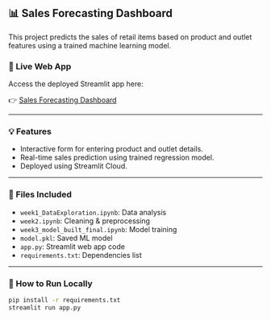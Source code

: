 ## 📊 Sales Forecasting Dashboard

This project predicts the sales of retail items based on product and outlet features using a trained machine learning model.

### 🔗 Live Web App
Access the deployed Streamlit app here:

👉 [Sales Forecasting Dashboard](https://sales-forecasting-dashboard-btewqjeloivevru3wc6qig.streamlit.app/)

---

### 💡 Features
- Interactive form for entering product and outlet details.
- Real-time sales prediction using trained regression model.
- Deployed using Streamlit Cloud.

---

### 📁 Files Included
- `week1_DataExploration.ipynb`: Data analysis
- `week2.ipynb`: Cleaning & preprocessing
- `week3_model_built_final.ipynb`: Model training
- `model.pkl`: Saved ML model
- `app.py`: Streamlit web app code
- `requirements.txt`: Dependencies list

---

### 🚀 How to Run Locally

```bash
pip install -r requirements.txt
streamlit run app.py
